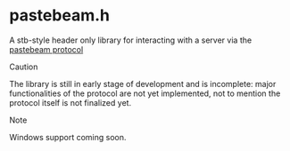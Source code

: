 # pastebeam.h

A stb-style header only library for interacting with a server via the [pastebeam protocol](https://github.com/tsoding/pastebeam/)

> [!CAUTION]
> The library is still in early stage of development and is incomplete:
> major functionalities of the protocol are not yet implemented, not to mention
> the protocol itself is not finalized yet.

> [!NOTE]
> Windows support coming soon.
